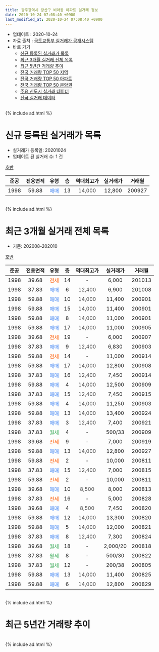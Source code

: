```yaml
---
title: 광주광역시 광산구 비아동 아파트 실거래 정보
date: 2020-10-24 07:08:40 +0900
last_modified_at: 2020-10-24 07:08:40 +0900
---
```


* 업데이트 : 2020-10-24
* 자료 출처 : [국토교통부 실거래가 공개시스템](http://rt.molit.go.kr)
* 바로 가기
    * [신규 등록된 실거래가 목록](#신규-등록된-실거래가-목록)
    * [최근 3개월 실거래 전체 목록](#최근-3개월-실거래-전체-목록)
    * [최근 5년간 거래량 추이](#최근-5년간-거래량-추이)
    * [전국 거래량 TOP 50 지역](https://inasie.github.io/apt-trade-info/최근-3개월-전국에서-가장-거래가-많이-발생한-지역)
    * [전국 거래량 TOP 50 아파트](https://inasie.github.io/apt-trade-info/최근-3개월-전국에서-가장-거래가-많이-발생한-아파트)
    * [전국 거래량 TOP 50 분양권](https://inasie.github.io/apt-trade-info/최근-3개월-전국에서-가장-거래가-많이-발생한-분양권)
    * [주요 신도시 실거래 데이터](https://inasie.github.io/apt-trade-info/주요-신도시)
    * [전국 실거래 데이터](https://inasie.github.io/apt-trade-info/전국)
<br>
{% include ad.html %}
<br>

# 신규 등록된 실거래가 목록
* 실거래가 등록일: 20201024
* 업데이트 된 실거래 수: 1 건


[호반](https://search.naver.com/search.naver?query=%EA%B4%91%EC%A3%BC%EA%B4%91%EC%97%AD%EC%8B%9C+%EA%B4%91%EC%82%B0%EA%B5%AC+%EB%B9%84%EC%95%84%EB%8F%99+%ED%98%B8%EB%B0%98)

|준공|전용면적|유형|층|역대최고가|실거래가|거래월|
|:---:|:---:|:---:|:---:|:---:|:---:|:---:|
|1998|59.88|<span style="color:#4285f3">매매</span>|13|<span style="color:#444444">14,000</span>|12,800|200927|


<br>
{% include ad.html %}
<br>

# 최근 3개월 실거래 전체 목록
* 기준: 202008-202010


[호반](https://search.naver.com/search.naver?query=%EA%B4%91%EC%A3%BC%EA%B4%91%EC%97%AD%EC%8B%9C+%EA%B4%91%EC%82%B0%EA%B5%AC+%EB%B9%84%EC%95%84%EB%8F%99+%ED%98%B8%EB%B0%98)

|준공|전용면적|유형|층|역대최고가|실거래가|거래월|
|:---:|:---:|:---:|:---:|:---:|:---:|:---:|
|1998|39.68|<span style="color:#ff5a00">전세</span>|14|<span style="color:#444444">-</span>|6,000|201013|
|1998|37.83|<span style="color:#4285f3">매매</span>|6|<span style="color:#444444">12,400</span>|6,900|201008|
|1998|59.88|<span style="color:#4285f3">매매</span>|10|<span style="color:#444444">14,000</span>|11,400|200901|
|1998|59.88|<span style="color:#4285f3">매매</span>|15|<span style="color:#444444">14,000</span>|11,400|200901|
|1998|59.88|<span style="color:#4285f3">매매</span>|8|<span style="color:#444444">14,000</span>|11,000|200901|
|1998|59.88|<span style="color:#4285f3">매매</span>|17|<span style="color:#444444">14,000</span>|11,000|200905|
|1998|39.68|<span style="color:#ff5a00">전세</span>|19|<span style="color:#444444">-</span>|6,000|200907|
|1998|37.83|<span style="color:#4285f3">매매</span>|9|<span style="color:#444444">12,400</span>|6,830|200903|
|1998|59.88|<span style="color:#ff5a00">전세</span>|14|<span style="color:#444444">-</span>|11,000|200914|
|1998|59.88|<span style="color:#4285f3">매매</span>|17|<span style="color:#444444">14,000</span>|12,800|200908|
|1998|37.83|<span style="color:#4285f3">매매</span>|16|<span style="color:#444444">12,400</span>|7,450|200914|
|1998|59.88|<span style="color:#4285f3">매매</span>|4|<span style="color:#444444">14,000</span>|12,500|200909|
|1998|37.83|<span style="color:#4285f3">매매</span>|15|<span style="color:#444444">12,400</span>|7,450|200915|
|1998|59.88|<span style="color:#4285f3">매매</span>|4|<span style="color:#444444">14,000</span>|11,250|200903|
|1998|59.88|<span style="color:#4285f3">매매</span>|13|<span style="color:#444444">14,000</span>|13,400|200924|
|1998|37.83|<span style="color:#4285f3">매매</span>|3|<span style="color:#444444">12,400</span>|7,400|200921|
|1998|37.83|<span style="color:#34a853">월세</span>|4|<span style="color:#444444">-</span>|500/33|200909|
|1998|39.68|<span style="color:#ff5a00">전세</span>|9|<span style="color:#444444">-</span>|7,000|200919|
|1998|59.88|<span style="color:#4285f3">매매</span>|13|<span style="color:#444444">14,000</span>|12,800|200927|
|1998|59.88|<span style="color:#ff5a00">전세</span>|2|<span style="color:#444444">-</span>|10,000|200811|
|1998|37.83|<span style="color:#4285f3">매매</span>|15|<span style="color:#444444">12,400</span>|7,000|200815|
|1998|59.88|<span style="color:#ff5a00">전세</span>|2|<span style="color:#444444">-</span>|10,000|200811|
|1998|39.68|<span style="color:#4285f3">매매</span>|10|<span style="color:#444444">8,500</span>|8,000|200813|
|1998|37.83|<span style="color:#ff5a00">전세</span>|16|<span style="color:#444444">-</span>|5,000|200828|
|1998|39.68|<span style="color:#4285f3">매매</span>|4|<span style="color:#444444">8,500</span>|7,450|200820|
|1998|59.88|<span style="color:#4285f3">매매</span>|12|<span style="color:#444444">14,000</span>|13,300|200820|
|1998|59.88|<span style="color:#4285f3">매매</span>|5|<span style="color:#444444">14,000</span>|12,000|200821|
|1998|37.83|<span style="color:#4285f3">매매</span>|8|<span style="color:#444444">12,400</span>|7,300|200824|
|1998|39.68|<span style="color:#34a853">월세</span>|18|<span style="color:#444444">-</span>|2,000/20|200818|
|1998|37.83|<span style="color:#34a853">월세</span>|8|<span style="color:#444444">-</span>|500/30|200822|
|1998|37.83|<span style="color:#34a853">월세</span>|12|<span style="color:#444444">-</span>|200/38|200805|
|1998|59.88|<span style="color:#4285f3">매매</span>|13|<span style="color:#444444">14,000</span>|11,400|200825|
|1998|59.88|<span style="color:#4285f3">매매</span>|6|<span style="color:#444444">14,000</span>|12,800|200829|


<br>
{% include ad.html %}
<br>

# 최근 5년간 거래량 추이


<div style="width:100%;">
    <canvas id="deal_progress" height="200"></canvas>
</div>

<script>
new Chart(document.getElementById("deal_progress"), {
    type: 'line',
    data: {
        labels: ['201510','201511','201512','201601','201602','201603','201604','201605','201606','201607','201608','201609','201610','201611','201612','201701','201702','201703','201704','201705','201706','201707','201708','201709','201710','201711','201712','201801','201802','201803','201804','201805','201806','201807','201808','201809','201810','201811','201812','201901','201902','201903','201904','201905','201906','201907','201908','201909','201910','201911','201912','202001','202002','202003','202004','202005','202006','202007','202008','202009','202010'],
        datasets: [{
            label: '매매',
            pointRadius: 1,
            data: [10, 11, 12, 15, 13, 9, 7, 16, 7, 9, 14, 7, 4, 13, 8, 10, 11, 14, 9, 8, 5, 12, 6, 10, 8, 5, 7, 10, 9, 16, 12, 10, 14, 11, 18, 16, 8, 8, 7, 10, 12, 13, 17, 13, 8, 7, 10, 10, 4, 8, 8, 5, 9, 12, 6, 3, 7, 7, 8, 13, 1],
            borderColor: "rgba(255, 201, 14, 1)",
            backgroundColor: "rgba(255, 201, 14, 0.5)",
            fill: false,
            lineTension: 0
        },{
            label: '전월세',
            pointRadius: 1,
            data: [14, 15, 11, 8, 12, 10, 10, 13, 11, 8, 18, 12, 11, 5, 3, 3, 7, 10, 7, 9, 11, 3, 11, 7, 8, 3, 4, 1, 3, 8, 5, 4, 7, 4, 1, 2, 3, 3, 1, 1, 0, 8, 6, 7, 3, 4, 2, 6, 4, 4, 3, 4, 8, 4, 5, 7, 1, 4, 6, 4, 1],
            borderColor: "rgba(0, 141, 185, 1)",
            backgroundColor: "rgba(0, 141, 185, 0.5)",
            fill: false,
            lineTension: 0
        }
        ]
    },
    options: {
        responsive: true,
        title: {
            display: false
        },
        tooltips: {
            mode: 'index',
            intersect: false
        },
        hover: {
            mode: 'nearest',
            intersect: true
        },
        scales: {
            xAxes: [{
                display: true,
                scaleLabel: {
                    display: true,
                    labelString: '년/월'
                }
            }],
            yAxes: [{
                display: true,
                ticks: {
                    suggestedMin: 0,
                },
                scaleLabel: {
                    display: true,
                    labelString: '실거래 수'
                }
            }]
        }
    }
});

</script>


<br>
{% include ad.html %}
<br>

